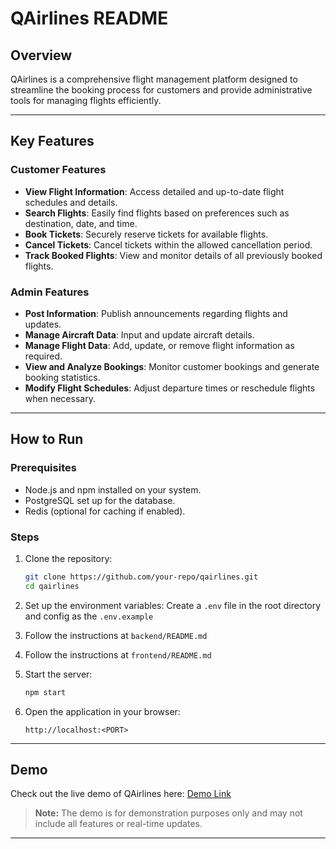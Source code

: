 
# QAirlines README

## Overview

QAirlines is a comprehensive flight management platform designed to streamline the booking process for customers and provide administrative tools for managing flights efficiently.

---

## Key Features

### Customer Features
- **View Flight Information**: Access detailed and up-to-date flight schedules and details.  
- **Search Flights**: Easily find flights based on preferences such as destination, date, and time.  
- **Book Tickets**: Securely reserve tickets for available flights.  
- **Cancel Tickets**: Cancel tickets within the allowed cancellation period.  
- **Track Booked Flights**: View and monitor details of all previously booked flights.  

### Admin Features
- **Post Information**: Publish announcements regarding flights and updates.  
- **Manage Aircraft Data**: Input and update aircraft details.  
- **Manage Flight Data**: Add, update, or remove flight information as required.  
- **View and Analyze Bookings**: Monitor customer bookings and generate booking statistics.  
- **Modify Flight Schedules**: Adjust departure times or reschedule flights when necessary.  

---

## How to Run

### Prerequisites
- Node.js and npm installed on your system.  
- PostgreSQL set up for the database.  
- Redis (optional for caching if enabled).  

### Steps
1. Clone the repository:
   ```bash
   git clone https://github.com/your-repo/qairlines.git
   cd qairlines
   ```
2. Set up the environment variables:
   Create a `.env` file in the root directory and config as the `.env.example`

3. Follow the instructions at `backend/README.md`

4. Follow the instructions at `frontend/README.md`

5. Start the server:
   ```bash
   npm start
   ```
6. Open the application in your browser:
   ```
   http://localhost:<PORT>
   ```

---

## Demo

Check out the live demo of QAirlines here: [Demo Link](https://qairlines.vercel.app/)  

> **Note:** The demo is for demonstration purposes only and may not include all features or real-time updates.

---  

